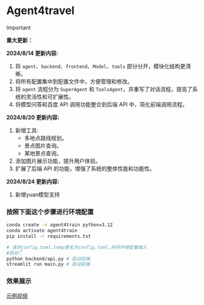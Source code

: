 [//]: # (# Agent4travel)

[//]: # (> [!IMPORTANT])

[//]: # (> **重大更新：**)

[//]: # (> 2024/8/14: 更新内容)

[//]: # (> 1. 将agent，backend，frontend，Model，tools部分分开)

[//]: # (> 2. 将所有配置全部集中在配置文件)

[//]: # (> 3. 将agent流程分开，分为SuperAgent和ToolsAgent，重写对话流程)

[//]: # (> 4. 将模型问答，baidu api 调用放置到后端api中)

[//]: # (> 2024/8/20: 更新内容)

[//]: # (> 1. 添加tool, 多地点路线规划，景点图片查询，某地景点查询)

[//]: # (> 2. 添加图片展示)

[//]: # (> 3. 添加后端api)

# Agent4travel

> [!IMPORTANT]
> **重大更新：**
>
> **2024/8/14 更新内容:**
> 1. 将 `agent`、`backend`、`frontend`、`Model`、`tools` 部分分开，模块化结构更清晰。
> 2. 将所有配置集中到配置文件中，方便管理和修改。
> 3. 将 `agent` 流程分为 `SuperAgent` 和 `ToolsAgent`，并重写了对话流程，提高了系统的灵活性和可扩展性。
> 4. 将模型问答和百度 API 调用功能整合到后端 API 中，简化前端调用流程。
>
> **2024/8/20 更新内容:**
> 1. 新增工具:
>    - 多地点路线规划。
>    - 景点图片查询。
>    - 某地景点查询。
> 2. 添加图片展示功能，提升用户体验。
> 3. 扩展了后端 API 的功能，增强了系统的整体性能和功能性。
>
> **2024/8/24 更新内容:**
> 1. 新增yuan模型支持
> 
> 

### 按照下面这个步骤进行环境配置
```bash
conda create -n agent4train python=3.12
conda activate agent4train
pip install -r requirements.txt
```
```bash
# 请将config.toml.temp更名为config.toml,并将环境变量填入
#启动👇
python backend/api.py # 启动后端
streamlit run main.py # 启动前端
```
### 效果展示
[示例视频](https://github.com/SongWWWWWW/Agent4train/blob/master/video.mp4)